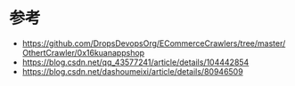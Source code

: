 # 参考
+ https://github.com/DropsDevopsOrg/ECommerceCrawlers/tree/master/OthertCrawler/0x16kuanappshop
+ https://blog.csdn.net/qq_43577241/article/details/104442854
+ https://blog.csdn.net/dashoumeixi/article/details/80946509
